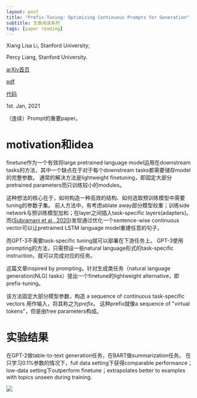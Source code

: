 ```yaml
---
layout: post
title: "Prefix-Tuning: Optimizing Continuous Prompts for Generation"
subtitle: 文章阅读系列
tags: [paper reading]
---
```


Xiang Lisa Li, Stanford University;

Percy Liang, Stanford University.

[arXiv首页](https://arxiv.org/abs/2101.00190)

[pdf](https://arxiv.org/pdf/2101.00190.pdf)

[代码](https://github.com/XiangLi1999/PrefixTuning)

1st. Jan, 2021

（连续）Prompt的重要paper。

# motivation和idea

finetune作为一个有效将large pretrained language model运用在downstream tasks的方法，其中一个缺点在于对于每个downstream tasks都需要储存model的完整参数。
通常的解决方法是lightweight finetuning，即固定大部分pretrained parameters而只训练较小的modules。

这种想法的核心在于，如何构造一种高效的结构、如何选取预训练模型中需要tuning的参数子集。
前人方法中，有考虑ablate away部分模型权重；训练side network与预训练模型加和；在layer之间插入task-specific layers(adapters)。
而([Subramani et al., 2020](https://arxiv.org/abs/1907.04944))发现通过优化一个sentence-wise continuous vector可以让pretrained LSTM language model重建任意的句子。

而GPT-3不需要task-specific tuning就可以部署在下游任务上。
GPT-3使用prompting的方法，只需预设一些natural language形式的task-specific instruction，就可以完成对应的任务。

这篇文章inspired by prompting，针对生成类任务（natural language generation(NLG) tasks）提出一个finetune的lightweight alternative，即prefix-tuning。

该方法固定大部分模型参数，构造 a sequence of continuous task-specific vectors 用作输入，将其称之为*prefix*。
这种prefix就像a sequence of "virtual tokens"，但是由free parameters构成。

# 实验结果

在GPT-2做table-to-text generation任务，在BART做summarization任务。
在只学习0.1%参数的情况下，full data setting下获得comparable performance；low-data setting下outperform finetune；extrapolates better to examples with topics unseen during training.

<img src="{{ 'assets/paper_img/prefix-1.png' | relative_url }}"/>